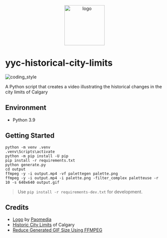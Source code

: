 <div align="center">
    <img src="https://cdn0.iconfinder.com/data/icons/small-n-flat/24/678074-map-512.png" alt="logo" height="128">
</div>

# yyc-historical-city-limits

![coding_style](https://img.shields.io/badge/code%20style-black-000000.svg)

A Python script that creates a video illustrating the historical changes in the city limits of Calgary

## Environment

- Python 3.9

## Getting Started

    python -m venv .venv
    .venv\Scripts\activate
    python -m pip install -U pip
    pip install -r requirements.txt
    python generate.py
    cd output
    ffmpeg -y -i output.mp4 -vf palettegen palette.png
    ffmpeg -y -i output.mp4 -i palette.png -filter_complex paletteuse -r 10 -s 640x640 output.gif

> Use `pip install -r requirements-dev.txt` for development.

## Credits

- [Logo][1] by [Paomedia][2]
- [Historic City Limits][3] of Calgary
- [Reduce Generated GIF Size Using FFMPEG][4]

[1]: https://www.iconfinder.com/icons/299050/map_icon
[2]: https://www.iconfinder.com/paomedia
[3]: https://data.calgary.ca/Base-Maps/Historic-City-Limits/twfe-ukxx
[4]: https://superuser.com/a/1049820
